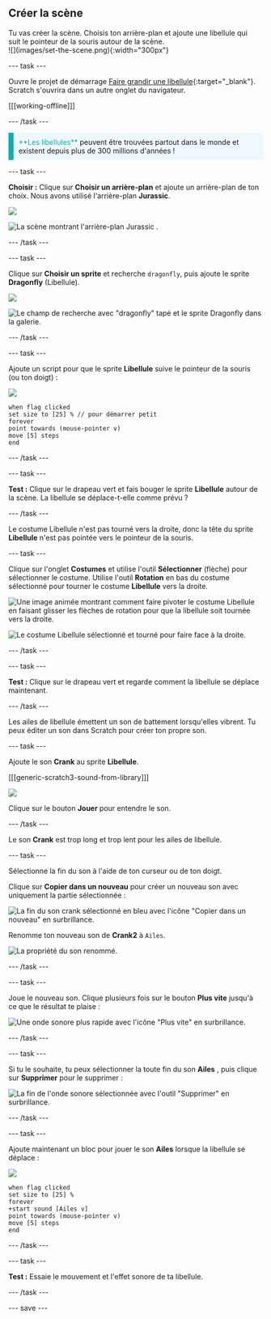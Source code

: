 ## Créer la scène

<div style="display: flex; flex-wrap: wrap">
<div style="flex-basis: 200px; flex-grow: 1; margin-right: 15px;">
Tu vas créer la scène. Choisis ton arrière-plan et ajoute une libellule qui suit le pointeur de la souris autour de la scène.
</div>
<div>
![](images/set-the-scene.png){:width="300px"}
</div>
</div>

--- task ---

Ouvre le projet de démarrage [Faire grandir une libellule](https://scratch.mit.edu/projects/535695413/editor){:target="_blank"}. Scratch s'ouvrira dans un autre onglet du navigateur.

[[[working-offline]]]

--- /task ---

<p style="border-left: solid; border-width:10px; border-color: #0faeb0; background-color: aliceblue; padding: 10px;">
<span style="color: #0faeb0">**Les libellules**</span> peuvent être trouvées partout dans le monde et existent depuis plus de 300 millions d'années !</p>

--- task ---

**Choisir :** Clique sur **Choisir un arrière-plan** et ajoute un arrière-plan de ton choix. Nous avons utilisé l'arrière-plan **Jurassic**.

![](images/choose-backdrop-icon.png)

![La scène montrant l'arrière-plan Jurassic .](images/Jurassic-backdrop.png)

--- /task ---

--- task ---

Clique sur **Choisir un sprite** et recherche `dragonfly`, puis ajoute le sprite **Dragonfly** (Libellule).

![](images/choose-sprite-icon.png)

![Le champ de recherche avec "dragonfly" tapé et le sprite Dragonfly dans la galerie.](images/dragonfly-search.png)

--- /task ---

--- task ---

Ajoute un script pour que le sprite **Libellule** suive le pointeur de la souris (ou ton doigt) :

![](images/dragonfly-icon.png)

```blocks3
when flag clicked
set size to [25] % // pour démarrer petit
forever
point towards (mouse-pointer v)
move [5] steps
end
```
--- /task ---

--- task ---

**Test :** Clique sur le drapeau vert et fais bouger le sprite **Libellule** autour de la scène. La libellule se déplace-t-elle comme prévu ?

--- /task ---

Le costume Libellule n'est pas tourné vers la droite, donc la tête du sprite **Libellule** n'est pas pointée vers le pointeur de la souris.

--- task ---

Clique sur l'onglet **Costumes** et utilise l'outil **Sélectionner** (flèche) pour sélectionner le costume. Utilise l'outil **Rotation** en bas du costume sélectionné pour tourner le costume **Libellule** vers la droite.

![Une image animée montrant comment faire pivoter le costume Libellule en faisant glisser les flèches de rotation pour que la libellule soit tournée vers la droite.](images/rotated-costume.gif)

![Le costume Libellule sélectionné et tourné pour faire face à la droite.](images/rotated-costume.png)

--- /task ---

--- task ---

**Test :** Clique sur le drapeau vert et regarde comment la libellule se déplace maintenant.

--- /task ---

Les ailes de libellule émettent un son de battement lorsqu'elles vibrent. Tu peux éditer un son dans Scratch pour créer ton propre son.

--- task ---

Ajoute le son **Crank** au sprite **Libellule**.

[[[generic-scratch3-sound-from-library]]]

![](images/crank-sound-editor.png)

Clique sur le bouton **Jouer** pour entendre le son.

--- /task ---

Le son **Crank** est trop long et trop lent pour les ailes de libellule.

--- task ---

Sélectionne la fin du son à l'aide de ton curseur ou de ton doigt.

Clique sur **Copier dans un nouveau** pour créer un nouveau son avec uniquement la partie sélectionnée :

![La fin du son crank sélectionné en bleu avec l'icône "Copier dans un nouveau" en surbrillance.](images/crank-copy-end.png)

Renomme ton nouveau son de **Crank2** à `Ailes`.

![La propriété du son renommé.](images/crank-wings-sound.png)

--- /task ---

--- task ---

Joue le nouveau son. Clique plusieurs fois sur le bouton **Plus vite** jusqu'à ce que le résultat te plaise :

![Une onde sonore plus rapide avec l'icône "Plus vite" en surbrillance.](images/wings-faster.png)

--- /task ---

--- task ---

Si tu le souhaite, tu peux sélectionner la toute fin du son **Ailes** , puis clique sur **Supprimer** pour le supprimer :

![La fin de l'onde sonore sélectionnée avec l'outil "Supprimer" en surbrillance.](images/wings-shorter.png)

--- /task ---

--- task ---

Ajoute maintenant un bloc pour jouer le son **Ailes** lorsque la libellule se déplace :

![](images/dragonfly-icon.png)

```blocks3
when flag clicked
set size to [25] %
forever
+start sound [Ailes v]
point towards (mouse-pointer v)
move [5] steps
end
```
--- /task ---

--- task ---

**Test :** Essaie le mouvement et l'effet sonore de ta libellule.

--- /task ---

--- save ---
